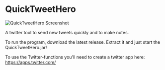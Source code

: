 # QuickTweetHero
![QuickTweetHero Screenshot](http://i.imgur.com/kkaowqu.png)

A twitter tool to send new tweets quickly and to make notes.


To run the program, download the latest release. Extract it and just start the QuickTweetHero.jar!

To use the Twitter-functions you'll need to create a twitter app here: https://apps.twitter.com/
